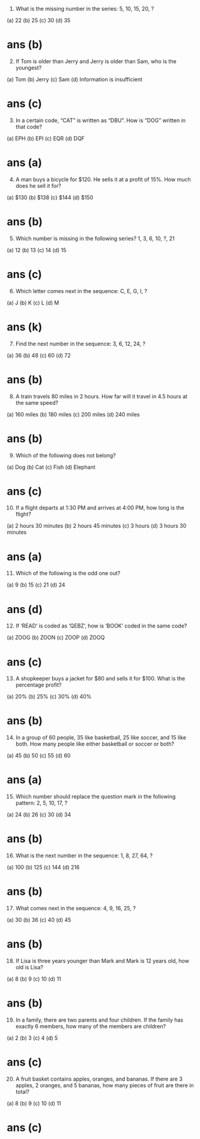 1. What is the missing number in the series: 5, 10, 15, 20, ?

(a) 22
(b) 25
(c) 30
(d) 35
# ans (b)

2. If Tom is older than Jerry and Jerry is older than Sam, who is the youngest?

(a) Tom
(b) Jerry
(c) Sam
(d) Information is insufficient
# ans (c)

3. In a certain code, “CAT” is written as “DBU”. How is “DOG” written in that code?

(a) EPH
(b) EPI
(c) EQR
(d) DQF
# ans (a)

4. A man buys a bicycle for $120. He sells it at a profit of 15%. How much does he sell it for?

(a) $130
(b) $138
(c) $144
(d) $150
# ans (b)

5. Which number is missing in the following series? 1, 3, 6, 10, ?, 21

(a) 12
(b) 13
(c) 14
(d) 15
# ans (c)

6. Which letter comes next in the sequence: C, E, G, I, ?

(a) J
(b) K
(c) L
(d) M
# ans (k)

7. Find the next number in the sequence: 3, 6, 12, 24, ?

(a) 36
(b) 48
(c) 60
(d) 72
# ans (b)

8. A train travels 80 miles in 2 hours. How far will it travel in 4.5 hours at the same speed?

(a) 160 miles
(b) 180 miles
(c) 200 miles
(d) 240 miles
# ans (b)

9. Which of the following does not belong?

(a) Dog
(b) Cat
(c) Fish
(d) Elephant
# ans (c)

10. If a flight departs at 1:30 PM and arrives at 4:00 PM, how long is the flight?

(a) 2 hours 30 minutes
(b) 2 hours 45 minutes
(c) 3 hours
(d) 3 hours 30 minutes
# ans (a)

11. Which of the following is the odd one out?

(a) 9
(b) 15
(c) 21
(d) 24
# ans (d)

12. If ‘READ’ is coded as ‘QEBZ’, how is ‘BOOK’ coded in the same code?

(a) ZOOG
(b) ZOON
(c) ZOOP
(d) ZOOQ
# ans (c)

13. A shopkeeper buys a jacket for $80 and sells it for $100. What is the percentage profit?

(a) 20%
(b) 25%
(c) 30%
(d) 40%
# ans (b)

14. In a group of 60 people, 35 like basketball, 25 like soccer, and 15 like both. How many people like either basketball or soccer or both?

(a) 45
(b) 50
(c) 55
(d) 60
# ans (a)

15. Which number should replace the question mark in the following pattern: 2, 5, 10, 17, ?

(a) 24
(b) 26
(c) 30
(d) 34
# ans (b)

16. What is the next number in the sequence: 1, 8, 27, 64, ?

(a) 100
(b) 125
(c) 144
(d) 216
# ans (b)

17. What comes next in the sequence: 4, 9, 16, 25, ?

(a) 30
(b) 36
(c) 40
(d) 45
# ans (b)

18. If Lisa is three years younger than Mark and Mark is 12 years old, how old is Lisa?

(a) 8
(b) 9
(c) 10
(d) 11
# ans (b)

19. In a family, there are two parents and four children. If the family has exactly 6 members, how many of the members are children?

(a) 2
(b) 3
(c) 4
(d) 5
# ans (c)

20. A fruit basket contains apples, oranges, and bananas. If there are 3 apples, 2 oranges, and 5 bananas, how many pieces of fruit are there in total?

(a) 8
(b) 9
(c) 10
(d) 11
# ans (c)
